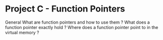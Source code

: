 # Project C - Function Pointers

General
What are function pointers and how to use them ?
What does a function pointer exactly hold ?
Where does a function pointer point to in the virtual memory ?
